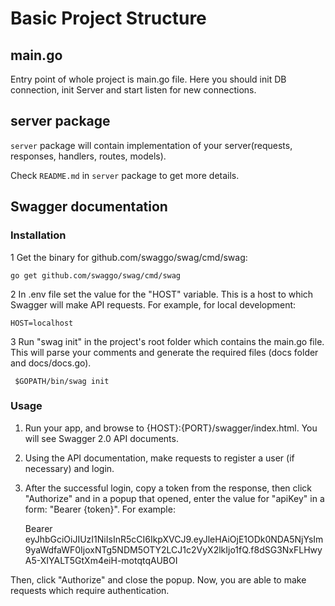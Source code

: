 # Basic Project Structure

## main.go
Entry point of whole project is main.go file. Here you should init DB connection, init Server  and start listen for new connections.

## server package
`server` package will contain implementation of your server(requests, responses, handlers, routes, models).


Check `README.md` in `server` package to get more details.

## Swagger documentation


### Installation

1 Get the binary for github.com/swaggo/swag/cmd/swag:


    go get github.com/swaggo/swag/cmd/swag


2 In .env file set the value for the "HOST" variable. This is a host to which Swagger will make API requests. For example, for local development:


    HOST=localhost 
  
    
3 Run "swag init" in the project's root folder which contains the main.go file. This will parse your comments and generate the required files (docs folder and docs/docs.go).


     $GOPATH/bin/swag init 

    
### Usage

1. Run your app, and browse to {HOST}:{PORT}/swagger/index.html. You will see Swagger 2.0 API documents.
2. Using the API documentation, make requests to register a user (if necessary) and login.
3. After the successful login, copy a token from the response, then click "Authorize" and in a popup that opened, enter the value for "apiKey" in a form:
"Bearer {token}". For example:


    Bearer eyJhbGciOiJIUzI1NiIsInR5cCI6IkpXVCJ9.eyJleHAiOjE1ODk0NDA5NjYsIm9yaWdfaWF0IjoxNTg5NDM5OTY2LCJ1c2VyX2lkIjo1fQ.f8dSG3NxFLHwyA5-XIYALT5GtXm4eiH-motqtqAUBOI 

   
Then, click "Authorize" and close the popup.
Now, you are able to make requests which require authentication.
   
